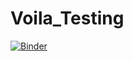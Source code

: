 # Voila_Testing
[![Binder](https://mybinder.org/badge_logo.svg)](https://mybinder.org/v2/gh/SamCurtis111/Voila_Testing/HEAD?urlpath=voila%2Frender%2FTest%20File.ipynb)